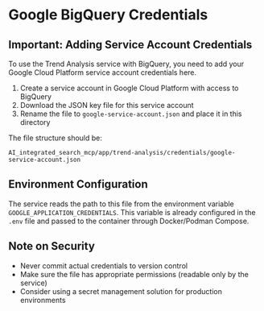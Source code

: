 # Google BigQuery Credentials

## Important: Adding Service Account Credentials

To use the Trend Analysis service with BigQuery, you need to add your Google Cloud Platform service account credentials here.

1. Create a service account in Google Cloud Platform with access to BigQuery
2. Download the JSON key file for this service account
3. Rename the file to `google-service-account.json` and place it in this directory

The file structure should be:
```
AI_integrated_search_mcp/app/trend-analysis/credentials/google-service-account.json
```

## Environment Configuration

The service reads the path to this file from the environment variable `GOOGLE_APPLICATION_CREDENTIALS`. 
This variable is already configured in the `.env` file and passed to the container through Docker/Podman Compose.

## Note on Security

- Never commit actual credentials to version control
- Make sure the file has appropriate permissions (readable only by the service)
- Consider using a secret management solution for production environments
